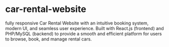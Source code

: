 # car-rental-website
 fully responsive Car Rental Website with an intuitive booking system, modern UI, and seamless user experience. Built with React.js (frontend) and PHP/MySQL (backend) to provide a smooth and efficient platform for users to browse, book, and manage rental cars.
